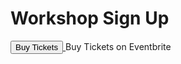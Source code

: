 # Workshop Sign Up

<!-- Noscript content for added SEO -->
<noscript><a href="https://transactiverpowerworkshop.eventbrite.com" rel="noopener noreferrer" target="_blank"></noscript>
<!-- You can customize this button any way you like -->
<button id="eventbrite-widget-modal-trigger-42783324074" type="button">Buy Tickets</button>
<noscript></a>Buy Tickets on Eventbrite</noscript>

<script src="https://www.eventbrite.com/static/widgets/eb_widgets.js"></script>

<script type="text/javascript">
    var exampleCallback = function() {
        console.log('Order complete!');
    };

    window.EBWidgets.createWidget({
        widgetType: 'checkout',
        eventId: '42783324074',
        modal: true,
        modalTriggerElementId: 'eventbrite-widget-modal-trigger-42783324074',
        onOrderComplete: exampleCallback
    });
</script>

